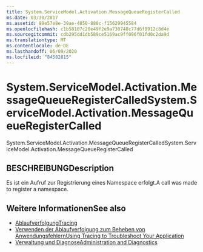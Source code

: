 ```yaml
---
title: System.ServiceModel.Activation.MessageQueueRegisterCalled
ms.date: 03/30/2017
ms.assetid: 89e57e8e-39ae-4850-880c-f15629945584
ms.openlocfilehash: c1b58107c20e49f2e9a730748c77d6f8912c8d4e
ms.sourcegitcommit: cdb295dd1db589ce5169ac9ff096f01fd0c2da9d
ms.translationtype: MT
ms.contentlocale: de-DE
ms.lasthandoff: 06/09/2020
ms.locfileid: "84582815"
---
```

# <a name="systemservicemodelactivationmessagequeueregistercalled"></a><span data-ttu-id="dec09-102">System.ServiceModel.Activation.MessageQueueRegisterCalled</span><span class="sxs-lookup"><span data-stu-id="dec09-102">System.ServiceModel.Activation.MessageQueueRegisterCalled</span></span>
<span data-ttu-id="dec09-103">System.ServiceModel.Activation.MessageQueueRegisterCalled</span><span class="sxs-lookup"><span data-stu-id="dec09-103">System.ServiceModel.Activation.MessageQueueRegisterCalled</span></span>  
  
## <a name="description"></a><span data-ttu-id="dec09-104">BESCHREIBUNG</span><span class="sxs-lookup"><span data-stu-id="dec09-104">Description</span></span>  
 <span data-ttu-id="dec09-105">Es ist ein Aufruf zur Registrierung eines Namespace erfolgt.</span><span class="sxs-lookup"><span data-stu-id="dec09-105">A call was made to register a namespace.</span></span>  
  
## <a name="see-also"></a><span data-ttu-id="dec09-106">Weitere Informationen</span><span class="sxs-lookup"><span data-stu-id="dec09-106">See also</span></span>

- [<span data-ttu-id="dec09-107">Ablaufverfolgung</span><span class="sxs-lookup"><span data-stu-id="dec09-107">Tracing</span></span>](index.md)
- [<span data-ttu-id="dec09-108">Verwenden der Ablaufverfolgung zum Beheben von Anwendungsfehlern</span><span class="sxs-lookup"><span data-stu-id="dec09-108">Using Tracing to Troubleshoot Your Application</span></span>](using-tracing-to-troubleshoot-your-application.md)
- [<span data-ttu-id="dec09-109">Verwaltung und Diagnose</span><span class="sxs-lookup"><span data-stu-id="dec09-109">Administration and Diagnostics</span></span>](../index.md)

